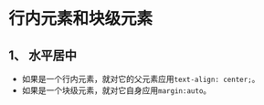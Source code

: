 # 行内元素和块级元素
## 1、 水平居中
* 如果是一个行内元素，就对它的父元素应用`text-align: center;`。
* 如果是一个块级元素，就对它自身应用`margin:auto`。

